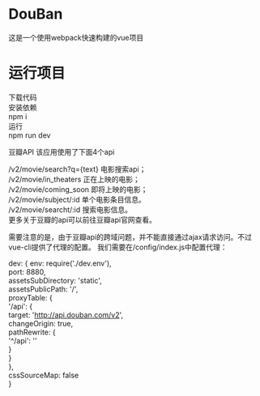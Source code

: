 # DouBan  
这是一个使用webpack快速构建的vue项目  

# 运行项目  
下载代码  
安装依赖  
npm i  
运行  
npm run dev  


豆瓣API
该应用使用了下面4个api  

/v2/movie/search?q={text} 电影搜索api；  
/v2/movie/in_theaters 正在上映的电影；  
/v2/movie/coming_soon 即将上映的电影；  
/v2/movie/subject/:id 单个电影条目信息。  
/v2/movie/searcht/:id 搜索电影信息。  
更多关于豆瓣的api可以前往豆瓣api官网查看。  

需要注意的是，由于豆瓣api的跨域问题，并不能直接通过ajax请求访问。不过vue-cli提供了代理的配置。 我们需要在/config/index.js中配置代理：  

dev: {
  env: require('./dev.env'),  
  port: 8880,  
  assetsSubDirectory: 'static',  
  assetsPublicPath: '/',  
  proxyTable: {  
    '/api': {  
      target: 'http://api.douban.com/v2',  
      changeOrigin: true,  
      pathRewrite: {  
        '^/api': ''  
      }  
    }  
  },  
  cssSourceMap: false  
}  
